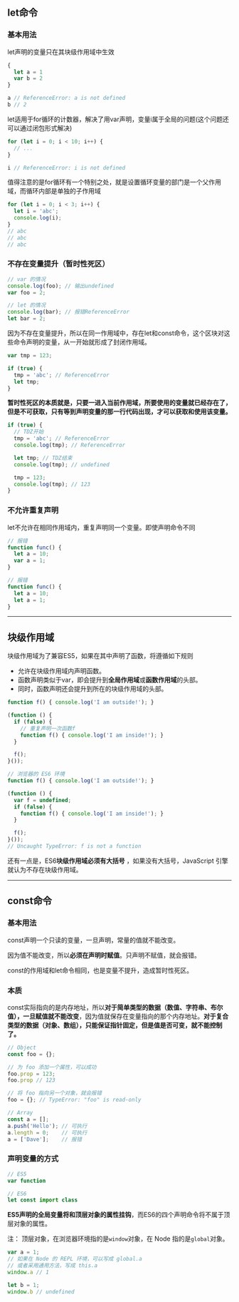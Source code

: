 ## let命令

### 基本用法

let声明的变量只在其块级作用域中生效

```javascript
{
  let a = 1
  var b = 2
}

a // ReferenceError: a is not defined
b // 2
```

let适用于for循环的计数器，解决了用var声明，变量i属于全局的问题(这个问题还可以通过闭包形式解决)

```javascript
for (let i = 0; i < 10; i++) {
  // ...
}

i // ReferenceError: i is not defined
```

值得注意的是for循环有一个特别之处，就是设置循环变量的部门是一个父作用域，而循环内部是单独的子作用域

```javascript
for (let i = 0; i < 3; i++) {
  let i = 'abc';
  console.log(i);
}
// abc
// abc
// abc
```

### 不存在变量提升（暂时性死区）

```javascript
// var 的情况
console.log(foo); // 输出undefined
var foo = 2;

// let 的情况
console.log(bar); // 报错ReferenceError
let bar = 2;
```

因为不存在变量提升，所以在同一作用域中，存在let和const命令，这个区块对这些命令声明的变量，从一开始就形成了封闭作用域。

```javascript
var tmp = 123;

if (true) {
  tmp = 'abc'; // ReferenceError
  let tmp;
}
```

 **暂时性死区的本质就是，只要一进入当前作用域，所要使用的变量就已经存在了，但是不可获取，只有等到声明变量的那一行代码出现，才可以获取和使用该变量。** 

```javascript
if (true) {
  // TDZ开始
  tmp = 'abc'; // ReferenceError
  console.log(tmp); // ReferenceError

  let tmp; // TDZ结束
  console.log(tmp); // undefined

  tmp = 123;
  console.log(tmp); // 123
}
```

### 不允许重复声明

let不允许在相同作用域内，重复声明同一个变量。即使声明命令不同

```javascript
// 报错
function func() {
  let a = 10;
  var a = 1;
}

// 报错
function func() {
  let a = 10;
  let a = 1;
}
```

------

## 块级作用域

块级作用域为了兼容ES5，如果在其中声明了函数，将遵循如下规则

-  允许在块级作用域内声明函数。 
-  函数声明类似于var，即会提升到**全局作用域**或**函数作用域**的头部。 
-  同时，函数声明还会提升到所在的块级作用域的头部。 

```javascript
function f() { console.log('I am outside!'); }

(function () {
  if (false) {
    // 重复声明一次函数f
    function f() { console.log('I am inside!'); }
  }

  f();
}());

// 浏览器的 ES6 环境
function f() { console.log('I am outside!'); }

(function () {
  var f = undefined;
  if (false) {
    function f() { console.log('I am inside!'); }
  }

  f();
}());
// Uncaught TypeError: f is not a function
```

还有一点是，ES6**块级作用域必须有大括号** ，如果没有大括号，JavaScript 引擎就认为不存在块级作用域。 

------

## const命令

### 基本用法

const声明一个只读的变量，一旦声明，常量的值就不能改变。

因为值不能改变，所以**必须在声明时赋值**。只声明不赋值，就会报错。

const的作用域和let命令相同，也是变量不提升，造成暂时性死区。

### 本质

const实际指向的是内存地址，所以**对于简单类型的数据（数值、字符串、布尔值），一旦赋值就不能改变**，因为值就保存在变量指向的那个内存地址。**对于复合类型的数据（对象、数组），只能保证指针固定，但是值是否可变，就不能控制了。**

```javascript
// Object
const foo = {};

// 为 foo 添加一个属性，可以成功
foo.prop = 123;
foo.prop // 123

// 将 foo 指向另一个对象，就会报错
foo = {}; // TypeError: "foo" is read-only

// Array
const a = [];
a.push('Hello'); // 可执行
a.length = 0;    // 可执行
a = ['Dave'];    // 报错
```

### 声明变量的方式

```javascript
// ES5
var function

// ES6
let const import class
```

**ES5声明的全局变量将和顶层对象的属性挂钩**，而ES6的四个声明命令将不属于顶层对象的属性。

注： 顶层对象，在浏览器环境指的是`window`对象，在 Node 指的是`global`对象。 

```javascript
var a = 1;
// 如果在 Node 的 REPL 环境，可以写成 global.a
// 或者采用通用方法，写成 this.a
window.a // 1

let b = 1;
window.b // undefined
```

